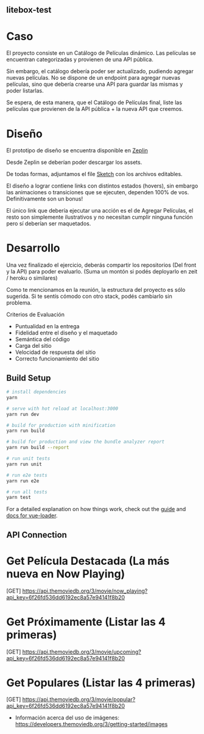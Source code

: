 ## litebox-test

# Caso

El proyecto consiste en un Catálogo de Películas dinámico. Las películas se encuentran categorizadas y provienen de una API pública.

Sin embargo, el catálogo debería poder ser actualizado, pudiendo agregar nuevas películas. No se dispone de un endpoint para agregar nuevas películas, sino que debería crearse una API para guardar las mismas y poder listarlas.

Se espera, de esta manera, que el Catálogo de Películas final, liste las películas que provienen de la API pública + la nueva API que creemos.

# Diseño

El prototipo de diseño se encuentra disponible en [Zeplin](https://zpl.io/VQRNKx4)

Desde Zeplin se deberían poder descargar los assets. 

De todas formas, adjuntamos el file [Sketch](https://drive.google.com/file/d/15fvlZr5TYtLcBA8xnhZLoF8MOjSEOCne/view?usp=sharing) con los archivos editables.


El diseño a lograr contiene links con distintos estados (hovers), sin embargo las animaciones o transiciones que se ejecuten, dependen 100% de vos. Definitivamente son un bonus!

El único link que debería ejecutar una acción es el de Agregar Películas, el resto son simplemente ilustrativos y no necesitan cumplir ninguna función pero sí deberían ser maquetados.

# Desarrollo

Una vez finalizado el ejercicio, deberás compartir los repositorios (Del front y la API) para poder evaluarlo. (Suma un montón si podés deployarlo en zeit / heroku o similares)

Como te mencionamos en la reunión, la estructura del proyecto es sólo sugerida. Si te sentís cómodo con otro stack, podés cambiarlo sin problema.


Criterios de Evaluación

- Puntualidad en la entrega
- Fidelidad entre el diseño y el maquetado
- Semántica del código
- Carga del sitio
- Velocidad de respuesta del sitio
- Correcto funcionamiento del sitio

## Build Setup

``` bash
# install dependencies
yarn

# serve with hot reload at localhost:3000
yarn run dev

# build for production with minification
yarn run build

# build for production and view the bundle analyzer report
yarn run build --report

# run unit tests
yarn run unit

# run e2e tests
yarn run e2e

# run all tests
yarn test
```

For a detailed explanation on how things work, check out the [guide](http://vuejs-templates.github.io/webpack/) and [docs for vue-loader](http://vuejs.github.io/vue-loader).

## API Connection

# Get Película Destacada (La más nueva en Now Playing)
[GET] https://api.themoviedb.org/3/movie/now_playing?api_key=6f26fd536dd6192ec8a57e94141f8b20

# Get Próximamente (Listar las 4 primeras)
[GET] https://api.themoviedb.org/3/movie/upcoming?api_key=6f26fd536dd6192ec8a57e94141f8b20

# Get Populares (Listar las 4 primeras)
[GET] https://api.themoviedb.org/3/movie/popular?api_key=6f26fd536dd6192ec8a57e94141f8b20

- Información acerca del uso de imágenes:
https://developers.themoviedb.org/3/getting-started/images 